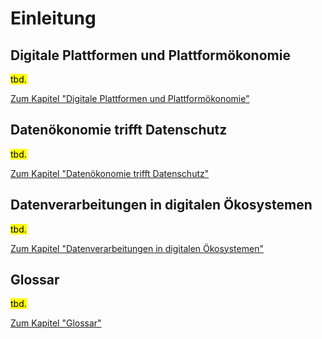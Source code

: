 # Einleitung

## Digitale Plattformen und Plattformökonomie

<mark>tbd.</mark>

[Zum Kapitel "Digitale Plattformen und Plattformökonomie"](<Digitale Plattformen und Plattformökonomie>)

## Datenökonomie trifft Datenschutz

<mark>tbd.</mark>

[Zum Kapitel "Datenökonomie trifft Datenschutz"](<Datenökonomie trifft Datenschutz>)

## Datenverarbeitungen in digitalen Ökosystemen

<mark>tbd.</mark>

[Zum Kapitel "Datenverarbeitungen in digitalen Ökosystemen"](<Datenverarbeitungen in digitalen Ökosystemen>)

## Glossar

<mark>tbd.</mark>

[Zum Kapitel "Glossar"](<Glossar>)